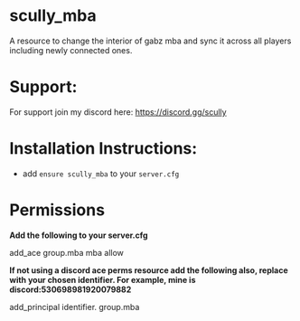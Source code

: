 # scully_mba
 A resource to change the interior of gabz mba and sync it across all players including newly connected ones.

# Support:

For support join my discord here: https://discord.gg/scully

# Installation Instructions:

* add `ensure scully_mba` to your `server.cfg`

# Permissions

**Add the following to your server.cfg**

add_ace group.mba mba allow

**If not using a discord ace perms resource add the following also, replace <identifier> with your chosen identifier. For example, mine is discord:530698981920079882**

add_principal identifier.<identifier> group.mba
